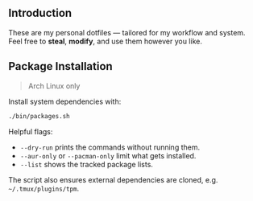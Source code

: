 ## Introduction

These are my personal dotfiles — tailored for my workflow and system.  
Feel free to **steal**, **modify**, and use them however you like.

## Package Installation

> Arch Linux only

Install system dependencies with:

```bash
./bin/packages.sh
```

Helpful flags:
- `--dry-run` prints the commands without running them.
- `--aur-only` or `--pacman-only` limit what gets installed.
- `--list` shows the tracked package lists.

The script also ensures external dependencies are cloned, e.g. `~/.tmux/plugins/tpm`.
